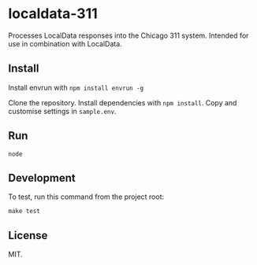 localdata-311
=============

Processes LocalData responses into the Chicago 311 system.
Intended for use in combination with LocalData.

Install
-------

Install envrun with `npm install envrun -g`

Clone the repository. Install dependencies with `npm install`. Copy and customise settings in `sample.env`.

Run
---

`node `

Development
-----------

To test, run this command from the project root:

```
make test
```

License
-----

MIT.
